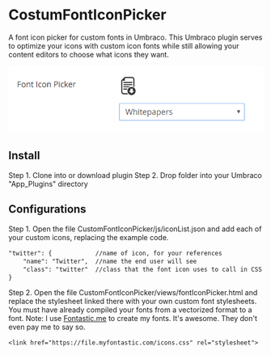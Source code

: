 # CostumFontIconPicker
A font icon picker for custom fonts in Umbraco. This Umbraco plugin serves to optimize your icons with custom icon fonts while still allowing your content editors to choose what icons they want. 

<p>
	<img src="readme/intro-image.png" alt="A font icon picker for custom fonts in Umbraco" />
</p>

## Install
Step 1. Clone into or download plugin
Step 2. Drop folder into your Umbraco "App_Plugins" directory

## Configurations
Step 1. Open the file CustomFontIconPicker/js/iconList.json and add each of your custom icons, replacing the example code.
```
"twitter": {  			//name of icon, for your references
	"name": "Twitter", 	//name the end user will see
	"class": "twitter" 	//class that the font icon uses to call in CSS
}
```
Step 2. Open the file CustomFontIconPicker/views/fontIconPicker.html and replace the stylesheet linked there with your own custom font stylesheets. You must have already compiled your fonts from a vectorized format to a font.
Note: I use <a href="http://fontastic.me/" target="_blank">Fontastic.me</a> to create my fonts. It's awesome. They don't even pay me to say so.
```
<link href="https://file.myfontastic.com/icons.css" rel="stylesheet">
```